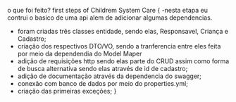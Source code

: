 o que foi feito?
first steps of Childrem System Care {
  -nesta etapa eu contrui o basico de uma api alem de adicionar algumas dependencias.
  - foram criadas três classes entidade, sendo elas, Responsavel, Criança e Cadastro;
  - criação dos respectivos DTO/VO, sendo a tranferencia entre eles feita por meio da dependendia do Model Maper
  - adição de requisições http sendo elas parte do CRUD assim como forma de busca alternativa sendo elas através de id de cadastro;
  - adição de documentação através da dependencia do swagger;
  - conexão com banco de dados por meio do properties.yml;
  - criação das primeiras exceções;
}
